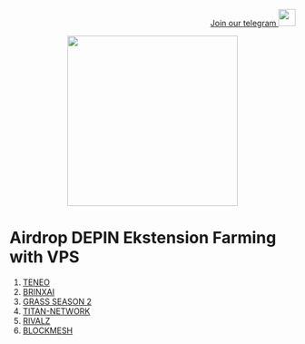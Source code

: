 <p style="font-size:14px" align="right">
<a href="https://t.me/airdropasc" target="_blank">Join our telegram <img src="https://user-images.githubusercontent.com/50621007/183283867-56b4d69f-bc6e-4939-b00a-72aa019d1aea.png" width="30"/></a>
</p>

<p align="center">
  <img height="300" height="auto" src="https://user-images.githubusercontent.com/109174478/209359981-dc19b4bf-854d-4a2a-b803-2547a7fa43f2.jpg">
</p>


# Airdrop DEPIN Ekstension Farming with VPS
1. [TENEO](https://github.com/zamzasalim/depin/blob/main/teneo/README.md)
2. [BRINXAI](https://github.com/zamzasalim/brinxai/blob/main/README.md)
3. [GRASS SEASON 2](https://github.com/zamzasalim/depin/blob/main/grass/readme.md)
4. [TITAN-NETWORK](https://github.com/zamzasalim/depin/blob/main/titan-network/Readme.md)
5. [RIVALZ](https://github.com/zamzasalim/rivalz-node/blob/main/README.md)
6. [BLOCKMESH](https://github.com/zamzasalim/depin/blob/main/Blockmesh/Readme.md)
